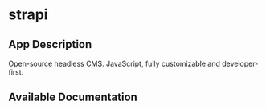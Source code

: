 # strapi

## App Description

Open-source headless CMS. JavaScript, fully customizable and developer-first.

## Available Documentation

